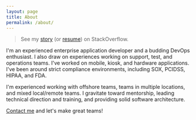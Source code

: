 ```yaml
---
layout: page
title: About
permalink: /about/
---
```


> See my [story](https://stackoverflow.com/story/anthonymastrean) (or [resume](https://stackoverflow.com/cv/anthonymastrean)) on StackOverflow.

I'm an experienced enterprise application developer and a budding DevOps enthusiast. I also draw on experiences working on support, test, and operations teams. I've worked on mobile, kiosk, and hardware applications. I've been around strict compliance environments, including SOX, PCIDSS, HIPAA, and FDA.

I'm experienced working with offshore teams, teams in multiple locations, and mixed local/remote teams. I gravitate toward mentorship, leading technical direction and training, and providing solid software architecture.

[Contact me](mailto:anthony.mastrean@gmail.com) and let's make great teams!
